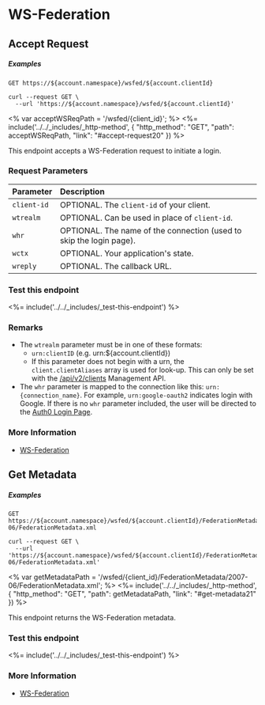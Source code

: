 # WS-Federation

## Accept Request

<h5 class="code-snippet-title">Examples</h5>

```http
GET https://${account.namespace}/wsfed/${account.clientId}
```

```shell
curl --request GET \
  --url 'https://${account.namespace}/wsfed/${account.clientId}'
```

<% var acceptWSReqPath = '/wsfed/{client_id}'; %>
<%= include('../../_includes/_http-method', {
  "http_method": "GET",
  "path": acceptWSReqPath,
  "link": "#accept-request20"
}) %>

This endpoint accepts a WS-Federation request to initiate a login.


### Request Parameters

| Parameter        | Description |
|:-----------------|:------------|
| `client-id`      | OPTIONAL. The `client-id` of your client. |
| `wtrealm`        | OPTIONAL. Can be used in place of `client-id`. |
| `whr`            | OPTIONAL. The name of the connection (used to skip the login page). |
| `wctx`           | OPTIONAL. Your application's state. |
| `wreply`         | OPTIONAL. The callback URL. |


### Test this endpoint

<%= include('../../_includes/_test-this-endpoint') %>


### Remarks

- The `wtrealm` parameter must be in one of these formats:
  - `urn:clientID` (e.g. urn:${account.clientId})
  - If this parameter does not begin with a urn, the `client.clientAliases` array is used for look-up. This can only be set with the [/api/v2/clients](/api/management/v2#!/Clients/get_clients) Management API.
- The `whr` parameter is mapped to the connection like this: `urn:{connection_name}`. For example, `urn:google-oauth2` indicates login with Google. If there is no `whr` parameter included, the user will be directed to the [Auth0 Login Page](/login_page).


### More Information
- [WS-Federation](/protocols/ws-fed)


## Get Metadata

<h5 class="code-snippet-title">Examples</h5>

```http
GET https://${account.namespace}/wsfed/${account.clientId}/FederationMetadata/2007-06/FederationMetadata.xml
```

```shell
curl --request GET \
  --url 'https://${account.namespace}/wsfed/${account.clientId}/FederationMetadata/2007-06/FederationMetadata.xml'
```

<% var getMetadataPath = '/wsfed/{client_id}/FederationMetadata/2007-06/FederationMetadata.xml'; %>
<%=
include('../../_includes/_http-method', {
  "http_method": "GET",
  "path": getMetadataPath,
  "link": "#get-metadata21"
}) %>

This endpoint returns the WS-Federation metadata.


### Test this endpoint

<%= include('../../_includes/_test-this-endpoint') %>


### More Information

- [WS-Federation](/protocols/ws-fed)
